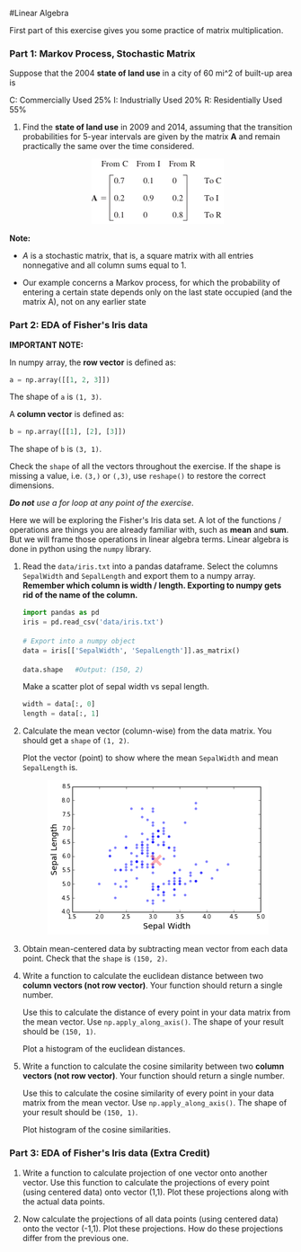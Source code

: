 #Linear Algebra

First part of this exercise gives you some practice of matrix multiplication.

### Part 1: Markov Process, Stochastic Matrix

Suppose that the 2004 **state of land use** in a city of 60 mi^2 of built-up area is

C: Commercially Used 25%
I: Industrially Used 20%
R: Residentially Used 55%

1. Find the **state of land use** in 2009 and 2014, assuming that the transition
   probabilities for 5-year intervals are given by the matrix **A** and
   remain practically the same over the time considered.

   <div align="center">
    <img src="images/transition_matix_A.png">
   </div>

**Note:**
- _A_ is a stochastic matrix, that is, a square matrix with all entries
 nonnegative and all  column sums equal to 1.

- Our example concerns a Markov process, for which the probability of entering
  a certain state depends only on the last state occupied (and the matrix A),
  not on any earlier state


### Part 2: EDA of Fisher's Iris data

**IMPORTANT NOTE:**

In numpy array, the **row vector** is defined as:

```python
a = np.array([[1, 2, 3]])
```
The shape of `a` is `(1, 3)`.

A **column vector** is defined as:
```python
b = np.array([[1], [2], [3]])
```
The shape of `b` is `(3, 1)`.

Check the `shape` of all the vectors throughout the exercise.
If the shape is missing a value, i.e. `(3,)` or  `(,3)`, use `reshape()` to
restore the correct dimensions.

_**Do not** use a for loop at any point of the exercise_.

Here we will be exploring the Fisher's Iris data set. A lot of the
functions / operations are things you are already familiar with, such as
**mean** and **sum**. But we will frame those operations in linear algebra
terms. Linear algebra is done in python using the `numpy` library.


1. Read the `data/iris.txt` into a pandas dataframe. Select the
   columns `SepalWidth` and `SepalLength` and export them to a numpy array.
   **Remember which column is width / length. Exporting to numpy gets rid of
   the name of the column.**

   ```python
   import pandas as pd
   iris = pd.read_csv('data/iris.txt')

   # Export into a numpy object
   data = iris[['SepalWidth', 'SepalLength']].as_matrix()

   data.shape   #Output: (150, 2)
   ```
   Make a scatter plot of sepal width vs sepal length.

   ```python
   width = data[:, 0]
   length = data[:, 1]
   ```

2. Calculate the mean vector (column-wise) from the data matrix. You should
   get a `shape` of `(1, 2)`.


   Plot the vector (point) to show where the mean `SepalWidth` and mean
   `SepalLength` is.

   <div align="center">
    <img src="images/mean.png">
   </div>

3. Obtain mean-centered data by subtracting mean vector from each data point.
   Check that the `shape` is `(150, 2)`.

4. Write a function to calculate the euclidean distance between two **column
   vectors (not row vector)**. Your function should return a single number.

   Use this to calculate the distance of every point in your data matrix
   from the mean vector. Use `np.apply_along_axis()`. The shape of your result
   should be `(150, 1)`.

   Plot a histogram of the euclidean distances.

5. Write a function to calculate the cosine similarity between two **column
   vectors (not row vector)**. Your function should return a single number.

   Use this to calculate the cosine similarity of every point in your data
   matrix from the mean vector. Use `np.apply_along_axis()`. The shape of your result
   should be `(150, 1)`.

   Plot histogram of the cosine similarities.


### Part 3: EDA of Fisher's Iris data (Extra Credit)

1. Write a function to calculate projection of one vector onto another vector.
   Use this function to calculate the projections of every point
   (using centered data) onto vector (1,1). Plot these projections along with the actual data points.

2. Now calculate the projections of all data points (using centered data) onto the vector (-1,1). Plot these projections. How do these projections differ from the previous one.
